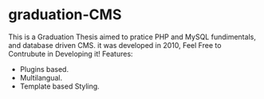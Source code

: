 graduation-CMS
==============
This is  a  Graduation Thesis aimed to pratice PHP and MySQL fundimentals, and database driven CMS.
it was developed in 2010, Feel Free to Contrubute in Developing it!
Features:
* Plugins based.
* Multilangual.
* Template based Styling.
